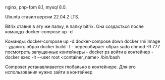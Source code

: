 nginx, php-fpm 8.1, mysql 8.0.

Ubuntu ставил версии 22.04.2 LTS.

Bitrix ставил в эту же папку, в папку bitrix. Она создасться после команды docker-compose up -d

Команды:
docker-compose up -d
docker-compose down
docker rmi Image <name> - удалить образ
docker build -t <name> - пересобирает образ
sudo chmod -R 777 <path>
посмотреть запущенные контейнеры - docker ps
войти в контейнер - docker exec -it --user root <container_name> /bin/bash

Composer устанавливается глобально в контейнере. Для его использования нужно зайти в контейнер.